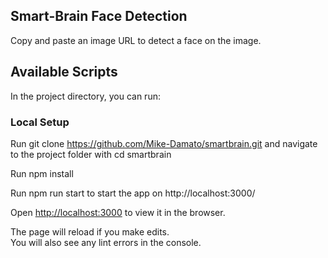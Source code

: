 ## Smart-Brain Face Detection

Copy and paste an image URL to detect a face on the image.

## Available Scripts

In the project directory, you can run:

### Local Setup

Run git clone https://github.com/Mike-Damato/smartbrain.git and navigate to the project folder with cd smartbrain

Run npm install

Run npm run start to start the app on http://localhost:3000/

Open [http://localhost:3000](http://localhost:3000) to view it in the browser.

The page will reload if you make edits.<br />
You will also see any lint errors in the console.
